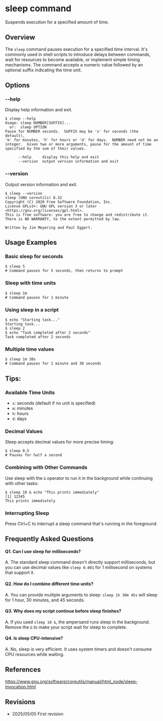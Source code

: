 # sleep command

Suspends execution for a specified amount of time.

## Overview

The `sleep` command pauses execution for a specified time interval. It's commonly used in shell scripts to introduce delays between commands, wait for resources to become available, or implement simple timing mechanisms. The command accepts a numeric value followed by an optional suffix indicating the time unit.

## Options

### **--help**

Display help information and exit.

```console
$ sleep --help
Usage: sleep NUMBER[SUFFIX]...
  or:  sleep OPTION
Pause for NUMBER seconds.  SUFFIX may be 's' for seconds (the default),
'm' for minutes, 'h' for hours or 'd' for days.  NUMBER need not be an
integer.  Given two or more arguments, pause for the amount of time
specified by the sum of their values.

      --help     display this help and exit
      --version  output version information and exit
```

### **--version**

Output version information and exit.

```console
$ sleep --version
sleep (GNU coreutils) 8.32
Copyright (C) 2020 Free Software Foundation, Inc.
License GPLv3+: GNU GPL version 3 or later <https://gnu.org/licenses/gpl.html>.
This is free software: you are free to change and redistribute it.
There is NO WARRANTY, to the extent permitted by law.

Written by Jim Meyering and Paul Eggert.
```

## Usage Examples

### Basic sleep for seconds

```console
$ sleep 5
# Command pauses for 5 seconds, then returns to prompt
```

### Sleep with time units

```console
$ sleep 1m
# Command pauses for 1 minute
```

### Using sleep in a script

```console
$ echo "Starting task..."
Starting task...
$ sleep 2
$ echo "Task completed after 2 seconds"
Task completed after 2 seconds
```

### Multiple time values

```console
$ sleep 1m 30s
# Command pauses for 1 minute and 30 seconds
```

## Tips:

### Available Time Units

- `s`: seconds (default if no unit is specified)
- `m`: minutes
- `h`: hours
- `d`: days

### Decimal Values

Sleep accepts decimal values for more precise timing:

```console
$ sleep 0.5
# Pauses for half a second
```

### Combining with Other Commands

Use sleep with the `&` operator to run it in the background while continuing with other tasks:

```console
$ sleep 10 & echo "This prints immediately"
[1] 12345
This prints immediately
```

### Interrupting Sleep

Press Ctrl+C to interrupt a sleep command that's running in the foreground.

## Frequently Asked Questions

#### Q1. Can I use sleep for milliseconds?
A. The standard sleep command doesn't directly support milliseconds, but you can use decimal values like `sleep 0.001` for 1 millisecond on systems that support it.

#### Q2. How do I combine different time units?
A. You can provide multiple arguments to sleep: `sleep 1h 30m 45s` will sleep for 1 hour, 30 minutes, and 45 seconds.

#### Q3. Why does my script continue before sleep finishes?
A. If you used `sleep 10 &`, the ampersand runs sleep in the background. Remove the `&` to make your script wait for sleep to complete.

#### Q4. Is sleep CPU-intensive?
A. No, sleep is very efficient. It uses system timers and doesn't consume CPU resources while waiting.

## References

https://www.gnu.org/software/coreutils/manual/html_node/sleep-invocation.html

## Revisions

- 2025/05/05 First revision